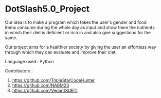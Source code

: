 # DotSlash5.0_Project

Our idea is to make a program which takes the user's gender and food items consume during the whole day as input and show them the nutrients in which their diet is deficient or rich in and also give suggestions for the same.

Our project aims for a healthier society by giving the user an effortless way through which they can evaluate and improve their diet.

Language used : Python 

Contributors : 

1. https://github.com/TripleStarCodeHunter
2. https://github.com/NABM23
3. https://github.com/VedantSURTI
